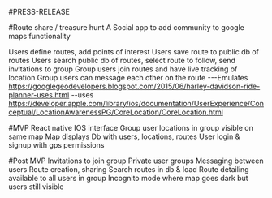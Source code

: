 #PRESS-RELEASE

#Route share  / treasure hunt 
A Social app to add community to google maps functionality

Users define routes, add points of interest
Users save route to public db of routes
Users search public db of routes, select route to follow, send invitations to group
Group users join routes and have live tracking of location
Group users can message each other on the route
---Emulates https://googlegeodevelopers.blogspot.com/2015/06/harley-davidson-ride-planner-uses.html --uses
https://developer.apple.com/library/ios/documentation/UserExperience/Conceptual/LocationAwarenessPG/CoreLocation/CoreLocation.html



#MVP
  React native IOS interface
  Group user locations in group visible on same map
  Map displays
  Db with users, locations, routes
  User login  & signup with gps permissions

#Post MVP
  Invitations to join group
  Private user groups
  Messaging between users
  Route creation, sharing
  Search routes in db & load
  Route detailing available to all users in group
  Incognito mode where map goes dark but users still visible
  
